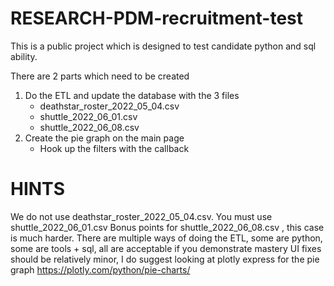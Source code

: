 # RESEARCH-PDM-recruitment-test

This is a public project which is designed to test candidate python and sql ability. 

There are 2 parts which need to be created 

1. Do the ETL and update the database with the 3 files 
    * deathstar_roster_2022_05_04.csv
    * shuttle_2022_06_01.csv
    * shuttle_2022_06_08.csv
2. Create the pie graph on the main page
    * Hook up the filters with the callback

# HINTS
We do not use deathstar_roster_2022_05_04.csv.
You must use shuttle_2022_06_01.csv
Bonus points for shuttle_2022_06_08.csv , this case is much harder. 
There are multiple ways of doing the ETL, some are python, some are tools + sql, all are acceptable if you demonstrate mastery
UI fixes should be relatively minor, I do suggest looking at plotly express for the pie graph
https://plotly.com/python/pie-charts/